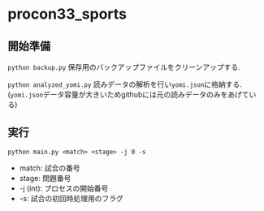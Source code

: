 # procon33_sports

## 開始準備
`python backup.py`
保存用のバックアップファイルをクリーンアップする.

`python analyzed_yomi.py`
読みデータの解析を行い`yomi.json`に格納する.
(`yomi.json`データ容量が大きいためgithubには元の読みデータのみをあげている)


## 実行
`python main.py <match> <stage> -j 0 -s`

- match: 試合の番号
- stage: 問題番号
- -j (int): プロセスの開始番号
- -s: 試合の初回時処理用のフラグ
